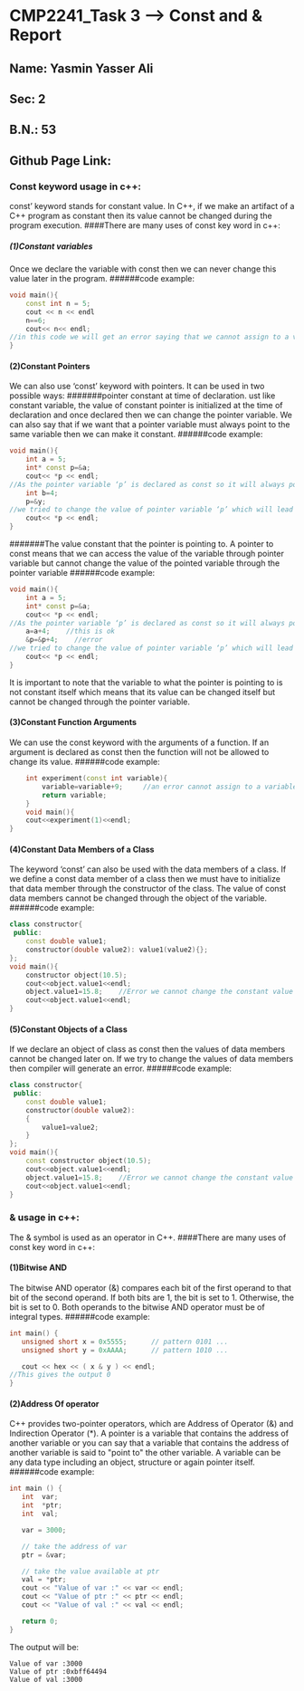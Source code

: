 # CMP2241_Task 3 --> Const and & Report

## Name: Yasmin Yasser Ali

## Sec: 2

## B.N.: 53

## Github Page Link: 

### Const keyword usage in c++:
 const’ keyword stands for constant value. In C++, if we make an artifact of a C++ program as constant then its value cannot be changed during the program execution.
####There are many uses of const key word in c++:
##### (1)Constant variables
Once we declare the variable with const then we can never change this value later in the program.
######code example:
```cpp
void main(){
	const int n = 5;
	cout << n << endl
	n==6;
	cout<< n<< endl;
//in this code we will get an error saying that we cannot assign to a variable that is const
}
``` 

#### (2)Constant Pointers
We can also use ‘const’ keyword with pointers. It can be used in two possible ways:
#######pointer constant at time of declaration.
ust like constant variable, the value of constant pointer is initialized at the time of declaration and once declared then we can change the pointer variable.
We can also say that if we want that a pointer variable must always point to the same variable then we can make it constant.
######code example:
```cpp
void main(){
    int a = 5;
	int* const p=&a; 
	cout<< *p << endl;
//As the pointer variable ‘p’ is declared as const so it will always point to variable a.
    int b=4;
    p=&y;
//we tried to change the value of pointer variable ‘p’ which will lead to a compilation error
    cout<< *p << endl;
}
``` 
#######The value constant that the pointer is pointing to.
A pointer to const means that we can access the value of the variable through pointer variable but cannot change the value of the pointed variable through the pointer variable
######code example:
```cpp
void main(){
    int a = 5;
	int* const p=&a; 
	cout<< *p << endl;
//As the pointer variable ‘p’ is declared as const so it will always point to variable a.
    a=a+4;    //this is ok
    &p=&p+4;    //error
//we tried to change the value of pointer variable ‘p’ which will lead to a compilation error
    cout<< *p << endl;
}
``` 
It is important to note that the variable to what the pointer is pointing to is not constant itself which means that its value can be changed itself but cannot be changed through the pointer variable.

#### (3)Constant Function Arguments
We can use the const keyword with the arguments of a function. If an argument is declared as const then the function will not be allowed to change its value.
######code example:
```cpp
    int experiment(const int variable){
        variable=variable+9;     //an error cannot assign to a variable that is const 
        return variable;
    }
    void main(){
    cout<<experiment(1)<<endl;
}
```

#### (4)Constant Data Members of a Class
The keyword ‘const’ can also be used with the data members of a class. If we define a const data member of a class then we must have to initialize that data member through the constructor of the class. The value of const data members cannot be changed through the object of the variable.
######code example:
```cpp
class constructor{
 public:
    const double value1;
    constructor(double value2): value1(value2){};
};
void main(){
    constructor object(10.5);
    cout<<object.value1<<endl;
    object.value1=15.8;    //Error we cannot change the constant value of the variable value1.
    cout<<object.value1<<endl;
}        
```

#### (5)Constant Objects of a Class
If we declare an object of class as const then the values of data members cannot be changed later on. If we try to change the values of data members then compiler will generate an error.
######code example:
```cpp
class constructor{
 public:
    const double value1;
    constructor(double value2): 
    {
        value1=value2;
    }
};
void main(){
    const constructor object(10.5);
    cout<<object.value1<<endl;
    object.value1=15.8;    //Error we cannot change the constant value of the constant object
    cout<<object.value1<<endl;
} 
```


### & usage in c++:
The & symbol is used as an operator in C++.
####There are many uses of const key word in c++:

#### (1)Bitwise AND
The bitwise AND operator (&) compares each bit of the first operand to that bit of the second operand. If both bits are 1, the bit is set to 1. Otherwise, the bit is set to 0. Both operands to the bitwise AND operator must be of integral types.
######code example:
```cpp
int main() {  
   unsigned short x = 0x5555;      // pattern 0101 ...  
   unsigned short y = 0xAAAA;      // pattern 1010 ...  

   cout << hex << ( x & y ) << endl;
//This gives the output 0   
}
```

#### (2)Address Of operator
C++ provides two-pointer operators, which are Address of Operator (&) and Indirection Operator (*).
A pointer is a variable that contains the address of another variable or you can say that a variable that contains the address of another variable is said to "point to" the other variable. A variable can be any data type including an object, structure or again pointer itself.
######code example:
```cpp
int main () {
   int  var;
   int  *ptr;
   int  val;

   var = 3000;

   // take the address of var
   ptr = &var;

   // take the value available at ptr
   val = *ptr;
   cout << "Value of var :" << var << endl;
   cout << "Value of ptr :" << ptr << endl;
   cout << "Value of val :" << val << endl;

   return 0;
}
```
The output will be:
```
Value of var :3000
Value of ptr :0xbff64494
Value of val :3000
```
